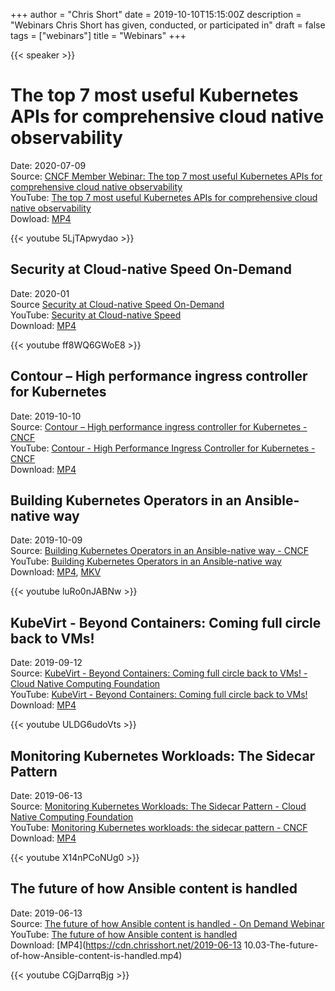 +++
author = "Chris Short"
date = 2019-10-10T15:15:00Z
description = "Webinars Chris Short has given, conducted, or participated in"
draft = false
tags = ["webinars"]
title = "Webinars"
+++

{{< speaker >}}

# The top 7 most useful Kubernetes APIs for comprehensive cloud native observability

Date: 2020-07-09  
Source: [CNCF Member Webinar: The top 7 most useful Kubernetes APIs for comprehensive cloud native observability](https://www.cncf.io/webinars/the-top-7-most-useful-kubernetes-apis-for-comprehensive-cloud-native-observability/)  
YouTube: [The top 7 most useful Kubernetes APIs for comprehensive cloud native observability](https://youtu.be/5LjTApwydao)  
Dowload: [MP4](https://cdn.chrisshort.net/The-top-7-most-useful-Kubernetes-APIs-for-comprehensive-cloud-native-observability.mp4)

{{< youtube 5LjTApwydao >}}

## Security at Cloud-native Speed On-Demand

Date: 2020-01  
Source [Security at Cloud-native Speed On-Demand](https://security.stackrox.com/2020_01-Sec-at-C-N-Speed-Webinar_.html)  
YouTube: [Security at Cloud-native Speed](https://youtu.be/ff8WQ6GWoE8)  
Download: [MP4](https://cdn.chrisshort.net/Security-at-Cloud-native-Speed.mp4)

{{< youtube ff8WQ6GWoE8 >}}

## Contour – High performance ingress controller for Kubernetes

Date: 2019-10-10  
Source: [Contour – High performance ingress controller for Kubernetes - CNCF](https://www.cncf.io/webinars/contour-high-performance-ingress-controller-for-kubernetes/)  
YouTube: [Contour - High Performance Ingress Controller for Kubernetes - CNCF](https://youtu.be/764YUk-wSa0)  
Download: [MP4](https://cdn.chrisshort.net/Contour-High-Performance-Ingress-Controller-for-Kubernetes.mp4)

## Building Kubernetes Operators in an Ansible-native way

Date: 2019-10-09  
Source: [Building Kubernetes Operators in an Ansible-native way - CNCF](https://www.cncf.io/webinars/building-kubernetes-operators-in-an-ansible-native-way/)  
YouTube: [Building Kubernetes Operators in an Ansible-native way](https://youtu.be/luRo0nJABNw)  
Download: [MP4](https://cdn.chrisshort.net/Building-Kubernetes-Operators-in-an-Ansible-native-way.mp4), [MKV](https://cdn.chrisshort.net/Building-Kubernetes-Operators-in-an-Ansible-native-way.mkv)

{{< youtube luRo0nJABNw >}}

## KubeVirt - Beyond Containers: Coming full circle back to VMs!

Date: 2019-09-12  
Source: [KubeVirt - Beyond Containers: Coming full circle back to VMs! - Cloud Native Computing Foundation](https://www.cncf.io/webinars/kubevirt-beyond-containers-coming-full-circle-back-to-vms/)  
YouTube: [KubeVirt - Beyond Containers: Coming full circle back to VMs!](https://youtu.be/ULDG6udoVts)  
Download: [MP4](https://cdn.chrisshort.net/KubeVirt-Beyond-Containers-Coming-full-circle-back-to-VMs.mp4)

{{< youtube ULDG6udoVts >}}

## Monitoring Kubernetes Workloads: The Sidecar Pattern

Date: 2019-06-13  
Source: [Monitoring Kubernetes Workloads: The Sidecar Pattern - Cloud Native Computing Foundation](https://www.cncf.io/webinars/monitoring-k8s-workloads-sidecar-pattern/)  
YouTube: [Monitoring Kubernetes workloads: the sidecar pattern - CNCF](https://youtu.be/X14nPCoNUg0)  
Download:  [MP4](https://cdn.chrisshort.net/Monitoring-Kubernetes-workloads-sidecar-pattern.mp4)

{{< youtube X14nPCoNUg0 >}}

## The future of how Ansible content is handled

Date: 2019-06-13  
Source: [The future of how Ansible content is handled - On Demand Webinar](https://www.ansible.com/resources/webinars-training/collections-future-of-how-ansible-content-is-handled)  
YouTube: [The future of how Ansible content is handled](https://youtu.be/CGjDarrqBjg)  
Download: [MP4](https://cdn.chrisshort.net/2019-06-13 10.03-The-future-of-how-Ansible-content-is-handled.mp4)

{{< youtube CGjDarrqBjg >}}
